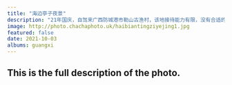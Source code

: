 ```yaml
---
title: "海边亭子夜景"
description: "21年国庆，自驾来广西防城港市勒山古渔村，该地接待能力有限，没有合适的地方吃饭，没有地方住宿，无奈最后找了个凉亭搭帐篷。拍了几张照片，周边还有人在赶海。没过多久，就刮大风下大雨，还好提前搭了帐篷，亭子根本就挡不住这种雨。也谢谢这场雨，否则热的无法入睡。"
image: http://photo.chachaphoto.uk/haibiantingziyejing1.jpg
featured: false
date: 2021-10-03
albums: guangxi
---
```


## This is the full description of the photo.
